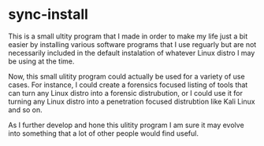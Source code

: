 # sync-install

This is a small ultity program that I made in order to make my life just a bit easier by installing various software programs that I use reguarly but are not necessarily included in the default instalation of whatever Linux distro I may be using at the time.

Now, this small ulitity program could actually be used for a variety of use cases. For instance, I could create a forensics focused listing of tools that can turn any Linux distro into a forensic distrubution, or I could use it for turning any Linux distro into a penetration focused distrubtion like Kali Linux and so on. 

As I further develop and hone this ulitity program I am sure it may evolve into something that a lot of other people would find useful.
